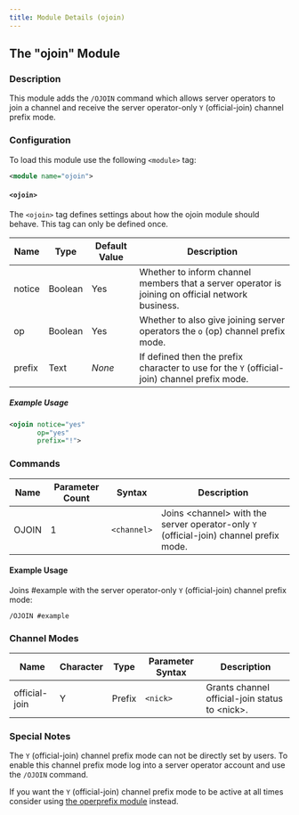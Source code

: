 ```yaml
---
title: Module Details (ojoin)
---
```


## The "ojoin" Module

### Description

This module adds the `/OJOIN` command which allows server operators to join a channel and receive the server operator-only `Y` (official-join) channel prefix mode.

### Configuration

To load this module use the following `<module>` tag:

```xml
<module name="ojoin">
```

#### `<ojoin>`

The `<ojoin>` tag defines settings about how the ojoin module should behave. This tag can only be defined once.

Name   | Type    | Default Value | Description
------ | ------- | ------------- | -----------
notice | Boolean | Yes           | Whether to inform channel members that a server operator is joining on official network business.
op     | Boolean | Yes           | Whether to also give joining server operators the `o` (op) channel prefix mode.
prefix | Text    | *None*        | If defined then the prefix character to use for the `Y` (official-join) channel prefix mode.

##### Example Usage

```xml
<ojoin notice="yes"
       op="yes"
       prefix="!">
```

### Commands

Name  | Parameter Count | Syntax      | Description
----- | --------------- | ----------- | -----------
OJOIN | 1               | `<channel>` | Joins &lt;channel&gt; with the server operator-only `Y` (official-join) channel prefix mode.

#### Example Usage

Joins #example with the server operator-only `Y` (official-join) channel prefix mode:

```plaintext
/OJOIN #example
```

### Channel Modes

Name          | Character | Type      | Parameter Syntax | Description
------------- | --------- | --------- | ---------------- | -----------
official-join | Y         | Prefix    | `<nick>`         | Grants channel official-join status to &lt;nick&gt;.

### Special Notes

The `Y` (official-join) channel prefix mode can not be directly set by users. To enable this channel prefix mode log into a server operator account and use the `/OJOIN` command.

If you want the `Y` (official-join) channel prefix mode to be active at all times consider using [the operprefix module](/3/modules/operprefix) instead.
